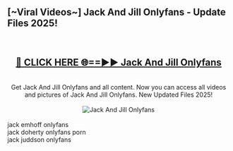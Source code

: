 <h2>[~Viral Videos~] Jack And Jill Onlyfans - Update Files 2025!</h2>
<br>
<div align="center">
<h2><a href="https://betterlinks.top/A2PfLJ" rel="nofollow">🔴 CLICK HERE 🌐==►► Jack And Jill Onlyfans</a></h2>
<br>
Get Jack And Jill Onlyfans and all content. Now you can access all videos and pictures of Jack And Jill Onlyfans. New Updated Files 2025!
<br>
<br>
<a href="https://betterlinks.top/A2PfLJ" rel="nofollow" data-target="animated-image.originalLink"><img src="https://i.ibb.co.com/WyWwxjT/player-gif2.gif" alt="Jack And Jill Onlyfans" style="max-width: 100%; display: inline-block;" data-target="animated-image.originalImage"></a>
</div>
<br>
jack emhoff onlyfans<br>
jack doherty onlyfans porn<br>
jack juddson onlyfans
